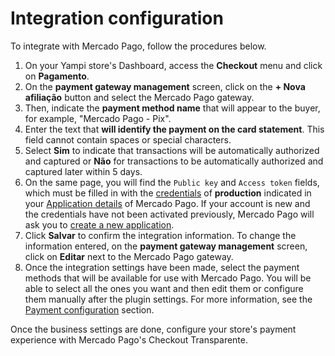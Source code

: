 # Integration configuration
 
To integrate with Mercado Pago, follow the procedures below.

1. On your Yampi store's Dashboard, access the **Checkout** menu and click on **Pagamento**.
2. On the **payment gateway management** screen, click on the **+ Nova afiliação**  button and select the Mercado Pago gateway.
3. Then, indicate the **payment method name** that will appear to the buyer, for example, "Mercado Pago - Pix".
4. Enter the text that **will identify the payment on the card statement**. This field cannot contain spaces or special characters.
5. Select **Sim** to indicate that transactions will be automatically authorized and captured or **Não** for transactions to be automatically authorized and captured later within 5 days.
6. On the same page, you will find the `Public key` and `Access token` fields, which must be filled in with the [credentials](/developers/en/guides/additional-content/your-integrations/credentials) of **production** indicated in your [Application details](/developers/en/guides/additional-content/your-integrations/application-details) of Mercado Pago. If your account is new and the credentials have not been activated previously, Mercado Pago will ask you to [create a new application](/developers/en/guides/additional-content/your-integrations/dashboard).
7. Click **Salvar** to confirm the integration information. To change the information entered, on the **payment gateway management** screen, click on **Editar** next to the Mercado Pago gateway.
8. Once the integration settings have been made, select the payment methods that will be available for use with Mercado Pago. You will be able to select all the ones you want and then edit them or configure them manually after the plugin settings. For more information, see the [Payment configuration](/developers/en/docs/yampi/payment-configuration-cho-api) section.

Once the business settings are done, configure your store's payment experience with Mercado Pago's Checkout Transparente.